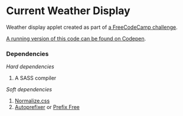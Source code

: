 # Current Weather Display

Weather display applet created as part of [a FreeCodeCamp challenge](https://learn.freecodecamp.org/coding-interview-prep/take-home-projects/show-the-local-weather/).

[A running version of this code can be found on Codepen](https://codepen.io/Ashto/pen/JyabgK).

### Dependencies
*Hard dependencies*
1. A SASS compiler

*Soft dependencies*
1. [Normalize.css](https://github.com/necolas/normalize.css/)
2. [Autoprefixer](https://github.com/postcss/autoprefixer) or [Prefix Free](https://cdnjs.cloudflare.com/ajax/libs/prefixfree/1.0.7/prefixfree.min.js)